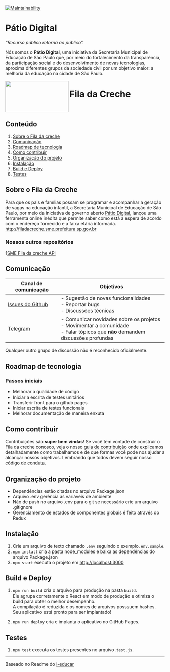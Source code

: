 
[![Maintainability](https://api.codeclimate.com/v1/badges/73b1c40a9707c01deb1e/maintainability)](https://codeclimate.com/github/prefeiturasp/SME-FilaDaCreche/maintainability)

# Pátio Digital

_“Recurso público retorna ao público”._

Nós somos o **Pátio Digital**, uma iniciativa da Secretaria Municipal de Educação de São Paulo que, por meio do fortalecimento da transparência, da participação social e do desenvolvimento de novas tecnologias, aproxima diferentes grupos da sociedade civil por um objetivo maior: a melhoria da educação na cidade de São Paulo.  

<a href="url"><img src="http://patiodigital.prefeitura.sp.gov.br/wp-content/uploads/sites/4/2018/04/logo_fila.jpg" align="left" height="100" width="200" ></a>

# Fila da Creche
</br>

## Conteúdo

1. [Sobre o Fila da creche](#sobre-o-fila-da-creche)
2. [Comunicação](#comunicação)
3. [Roadmap de tecnologia](#roadmap-de-tecnologia)
4. [Como contribuir](#como-contribuir)
5. [Organização do projeto](#organização-do-projeto)
6. [Instalação](#instalação)
7. [Build e Deploy](#build-e-deploy)
8. [Testes](#testes)

## Sobre o Fila da Creche

Para que os pais e famílias possam se programar e acompanhar a geração de vagas na educação infantil, a Secretaria Municipal de Educação de São Paulo, por meio da iniciativa de governo aberto [Pátio Digital](http://patiodigital.prefeitura.sp.gov.br/), lançou uma ferramenta online inédita que permite saber como está a espera de acordo com o endereço fornecido e a faixa etária informada. 
http://filadacreche.sme.prefeitura.sp.gov.br

### Nossos outros repositórios
1[SME Fila da creche API](https://github.com/prefeiturasp/SME-fila-da-creche-API)

## Comunicação


| Canal de comunicação | Objetivos |
|----------------------|-----------|
| [Issues do Github](https://github.com/prefeiturasp/SME-FilaDaCreche/issues) | - Sugestão de novas funcionalidades<br> - Reportar bugs<br> - Discussões técnicas |
| [Telegram](https://t.me/patiodigital ) | - Comunicar novidades sobre os projetos<br> - Movimentar a comunidade<br>  - Falar tópicos que **não** demandem discussões profundas |

Qualquer outro grupo de discussão não é reconhecido oficialmente.

## Roadmap de tecnologia


### Passos iniciais
- Melhorar a qualidade de código
- Iniciar a escrita de testes unitários
- Transferir front para o github pages
- Iniciar escrita de testes funcionais
- Melhorar documentação de maneira enxuta

## Como contribuir

Contribuições são **super bem vindas**! Se você tem vontade de construir o
Fila da creche conosco, veja o nosso [guia de contribuição](./CONTRIBUTING.md)
onde explicamos detalhadamente como trabalhamos e de que formas você pode nos
ajudar a alcançar nossos objetivos. Lembrando que todos devem seguir 
nosso [código de conduta](./CODEOFCONDUCT.md).


## Organização do projeto

  * Dependências estão citadas no arquivo Package.json
  * Arquivo .env gerência as variáveis de ambiente  
  * Nâo de push no arquivo .env para o git se necessário crie um arquivo .gitignore
  * Gerenciamento de estados de componentes globais é feito através do Redux
 
 
## Instalação 

1. Crie um arquivo de texto chamado `.env` seguindo o exemplo`.env.sample`.
2. `npm install` cria a pasta node_modules e baixa as dependências do arquivo Package.json
3. `npm start` executa o projeto em [http://localhost:3000](http://localhost:3000)


## Build e Deploy

1. `npm run build` cria o arquivo para produção na pasta `build`.<br>
Ele agrupa corretamente o React em modo de produção e otimiza o build para obter o melhor desempenho.<br>
A compilação é reduzida e os nomes de arquivos posssuem hashes.<br>
Seu aplicativo está pronto para ser implantado!

2. `npm run deploy` cria e implanta o aplicativo no GitHub Pages.


## Testes

1. `npm test` executa os testes presentes no arquivo`.test.js`.


---

Baseado no Readme do [i-educar](https://github.com/portabilis/i-educar)



